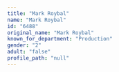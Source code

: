 ```yaml
---
title: "Mark Roybal"
name: "Mark Roybal"
id: "6488"
original_name: "Mark Roybal"
known_for_department: "Production"
gender: "2"
adult: "false"
profile_path: "null"
---
```

